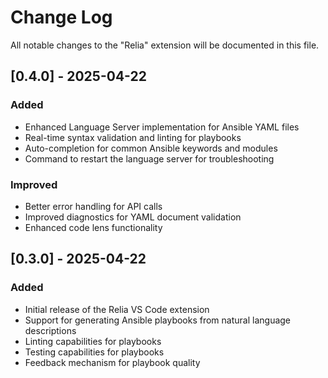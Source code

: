 # Change Log

All notable changes to the "Relia" extension will be documented in this file.

## [0.4.0] - 2025-04-22

### Added
- Enhanced Language Server implementation for Ansible YAML files
- Real-time syntax validation and linting for playbooks
- Auto-completion for common Ansible keywords and modules
- Command to restart the language server for troubleshooting

### Improved
- Better error handling for API calls
- Improved diagnostics for YAML document validation
- Enhanced code lens functionality

## [0.3.0] - 2025-04-22

### Added
- Initial release of the Relia VS Code extension
- Support for generating Ansible playbooks from natural language descriptions
- Linting capabilities for playbooks
- Testing capabilities for playbooks
- Feedback mechanism for playbook quality